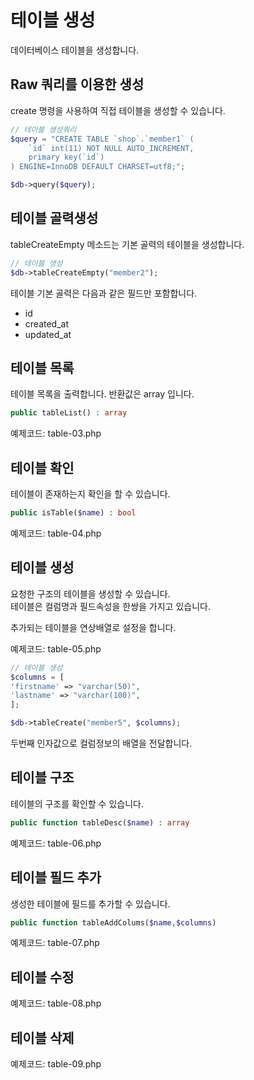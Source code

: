 # 테이블 생성
데이터베이스 테이블을 생성합니다.

## Raw 쿼리를 이용한 생성
create 명령을 사용하여 직접 테이블을 생성할 수 있습니다.

```php
// 테이블 생성쿼리
$query = "CREATE TABLE `shop`.`member1` (
    `id` int(11) NOT NULL AUTO_INCREMENT,
    primary key(`id`)
) ENGINE=InnoDB DEFAULT CHARSET=utf8;";

$db->query($query); 
```

## 테이블 골력생성

tableCreateEmpty 메소드는 기본 골력의 테이블을 생성합니다.  

```php
// 테이블 생성
$db->tableCreateEmpty("member2");
```

테이블 기본 골력은 다음과 같은 필드만 포함합니다.
* id
* created_at
* updated_at

## 테이블 목록
테이블 목록을 출력합니다. 반환값은 array 입니다.

```php
public tableList() : array
```

예제코드: table-03.php

## 테이블 확인

테이블이 존재하는지 확인을 할 수 있습니다.

```php
public isTable($name) : bool
```

예제코드: table-04.php

## 테이블 생성
요청한 구조의 테이블을 생성할 수 있습니다.  
테이블은 컬럼명과 필드속성을 한쌍을 가지고 있습니다.  

추가되는 테이블을 연상배열로 설정을 합니다.

예제코드: table-05.php

```php
// 테이블 생성
$columns = [
'firstname' => "varchar(50)",
'lastname' => "varchar(100)",
];

$db->tableCreate("member5", $columns);
```

두번째 인자값으로 컬럼정보의 배열을 전달합니다. 

## 테이블 구조
테이블의 구조를 확인할 수 있습니다.

```php
public function tableDesc($name) : array
```

예제코드: table-06.php

## 테이블 필드 추가
생성한 테이블에 필드를 추가할 수 있습니다.

```php
public function tableAddColums($name,$columns)
```

예제코드: table-07.php

## 테이블 수정

예제코드: table-08.php

## 테이블 삭제

예제코드: table-09.php